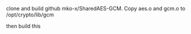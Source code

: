clone and build github mko-x/SharedAES-GCM.
Copy aes.o and gcm.o to /opt/crypto/lib/gcm

then build this

